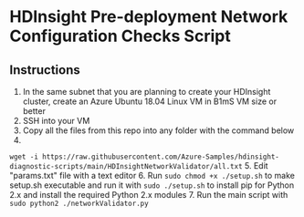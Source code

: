 # HDInsight Pre-deployment Network Configuration Checks Script 

## Instructions
1. In the same subnet that you are planning to create your HDInsight cluster, create an Azure Ubuntu 18.04 Linux VM in B1mS VM size or better
2. SSH into your VM
3. Copy all the files from this repo into any folder with the command below
4. 
`wget -i https://raw.githubusercontent.com/Azure-Samples/hdinsight-diagnostic-scripts/main/HDInsightNetworkValidator/all.txt`
5. Edit "params.txt" file with a text editor
6. Run `sudo chmod +x ./setup.sh` to make setup.sh executable and run it with `sudo ./setup.sh` to install pip for Python 2.x and install the required Python 2.x modules
7. Run the main script with `sudo python2 ./networkValidator.py`
